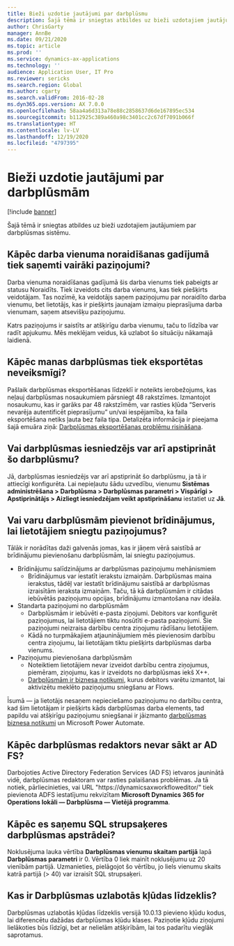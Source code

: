 ```yaml
---
title: Bieži uzdotie jautājumi par darbplūsmu
description: Šajā tēmā ir sniegtas atbildes uz bieži uzdotajiem jautājumiem par darbplūsmas sistēmu.
author: ChrisGarty
manager: AnnBe
ms.date: 09/21/2020
ms.topic: article
ms.prod: ''
ms.service: dynamics-ax-applications
ms.technology: ''
audience: Application User, IT Pro
ms.reviewer: sericks
ms.search.region: Global
ms.author: cgarty
ms.search.validFrom: 2016-02-28
ms.dyn365.ops.version: AX 7.0.0
ms.openlocfilehash: 58aa4a6d313a78e88c2858637d6de167895ec534
ms.sourcegitcommit: b112925c389a460a98c3401cc2c67df7091b066f
ms.translationtype: HT
ms.contentlocale: lv-LV
ms.lasthandoff: 12/19/2020
ms.locfileid: "4797395"
---
```

# <a name="workflow-faq"></a>Bieži uzdotie jautājumi par darbplūsmām

[!include [banner](../includes/banner.md)]

Šajā tēmā ir sniegtas atbildes uz bieži uzdotajiem jautājumiem par darbplūsmas sistēmu.

## <a name="why-are-multiple-notifications-received-when-a-work-item-is-rejected"></a>Kāpēc darba vienuma noraidīšanas gadījumā tiek saņemti vairāki paziņojumi?
Darba vienuma noraidīšanas gadījumā šis darba vienums tiek pabeigts ar statusu Noraidīts. Tiek izveidots cits darba vienums, kas tiek piešķirts veidotājam. Tas nozīmē, ka veidotājs saņem paziņojumu par noraidīto darba vienumu, bet lietotājs, kas ir piešķirts jaunajam izmaiņu pieprasījuma darba vienumam, saņem atsevišķu paziņojumu. 

Katrs paziņojums ir saistīts ar atšķirīgu darba vienumu, taču to līdzība var radīt apjukumu. Mēs meklējam veidus, kā uzlabot šo situāciju nākamajā laidienā.

## <a name="why-are-my-workflow-exports-failing"></a>Kāpēc manas darbplūsmas tiek eksportētas neveiksmīgi?
Pašlaik darbplūsmas eksportēšanas līdzeklī ir noteikts ierobežojums, kas neļauj darbplūsmas nosaukumiem pārsniegt 48 rakstzīmes. Izmantojot nosaukumu, kas ir garāks par 48 rakstzīmēm, var rasties kļūda “Serveris nevarēja autentificēt pieprasījumu” un/vai iespējamība, ka faila eksportēšana netiks ļauta bez faila tipa. Detalizēta informācija ir pieejama šajā emuāra ziņā: [Darbplūsmas eksportēšanas problēmu risināšana](https://community.dynamics.com/ax/b/elandaxdynamicsaxupgradesanddevelopment/archive/2019/04/10/workflow-export-troubleshooting).

## <a name="can-the-submitter-of-a-workflow-also-approve-the-workflow"></a>Vai darbplūsmas iesniedzējs var arī apstiprināt šo darbplūsmu?
Jā, darbplūsmas iesniedzējs var arī apstiprināt šo darbplūsmu, ja tā ir attiecīgi konfigurēta. Lai nepieļautu šādu uzvedību, vienumu **Sistēmas administrēšana > Darbplūsma > Darbplūsmas parametri > Vispārīgi > Apstiprinātājs > Aizliegt iesniedzējam veikt apstiprināšanu** iestatiet uz **Jā**.

## <a name="can-i-add-alerts-to-workflows-to-provide-notifications-to-users"></a>Vai varu darbplūsmām pievienot brīdinājumus, lai lietotājiem sniegtu paziņojumus?
Tālāk ir norādītas daži galvenās jomas, kas ir jāņem vērā saistībā ar brīdinājumu pievienošanu darbplūsmām, lai sniegtu paziņojumus.
- Brīdinājumu salīdzinājums ar darbplūsmas paziņojumu mehānismiem
    - Brīdinājumus var iestatīt ierakstu izmaiņām. Darbplūsmas maina ierakstus, tādēļ var iestatīt brīdinājumu saistībā ar darbplūsmas izraisītām ieraksta izmaiņām. Taču, tā kā darbplūsmām ir citādas iebūvētās paziņojumu opcijas, brīdinājumu izmantošana nav ideāla.
- Standarta paziņojumi no darbplūsmām 
    - Darbplūsmām ir iebūvēti e-pasta ziņojumi. Debitors var konfigurēt paziņojumus, lai lietotājiem tiktu nosūtīti e-pasta paziņojumi. Šie paziņojumi neizraisa darbību centra ziņojumu rādīšanu lietotājiem.
    - Kādā no turpmākajiem atjauninājumiem mēs pievienosim darbību centra ziņojumu, lai lietotājam tiktu piešķirts darbplūsmas darba vienums. 
- Paziņojumu pievienošana darbplūsmām
    - Noteiktiem lietotājiem nevar izveidot darbību centra ziņojumus, piemēram, ziņojumu, kas ir izveidots no darbplūsmas iekš X++.
    - [Darbplūsmām ir biznesa notikumi](https://docs.microsoft.com/dynamics365/unified-operations/dev-itpro/business-events/business-events-workflow), kurus debitors varētu izmantot, lai aktivizētu meklēto paziņojumu sniegšanu ar Flows.   

Īsumā — ja lietotājs nesaņem nepieciešamo paziņojumu no darbību centra, kad šim lietotājam ir piešķirts kāds darbplūsmas darba elements, tad papildu vai atšķirīgu paziņojumu sniegšanai ir jāizmanto [darbplūsmas biznesa notikumi](https://docs.microsoft.com/dynamics365/unified-operations/dev-itpro/business-events/business-events-workflow) un Microsoft Power Automate.

## <a name="why-is-workflow-editor-not-able-to-start-under-ad-fs"></a>Kāpēc darbplūsmas redaktors nevar sākt ar AD FS?
Darbojoties Active Directory Federation Services (AD FS) ietvaros jauninātā vidē, darbplūsmas redaktoram var rasties palaišanas problēmas. Ja tā notiek, pārliecinieties, vai URL "https://dynamicsaxworkfloweditor/" tiek pievienota ADFS iestatījumu rekvizītam **Microsoft Dynamics 365 for Operations lokāli — Darbplūsma — Vietējā programma**.

## <a name="why-am-i-getting-sql-deadlocks-on-workflow-processing"></a>Kāpēc es saņemu SQL strupsaķeres darbplūsmas apstrādei? 
Noklusējuma lauka vērtība **Darbplūsmas vienumu skaitam partijā** lapā **Darbplūsmas parametri** ir 0. Vērtība 0 liek mainīt noklusējumu uz 20 vienībām partijā. Uzmanieties, pielāgojot šo vērtību, jo liels vienumu skaits katrā partijā (> 40) var izraisīt SQL strupsaķeri.

## <a name="what-is-the-workflow-enhanced-error-feature"></a>Kas ir Darbplūsmas uzlabotās kļūdas līdzeklis?
Darbplūsmas uzlabotās kļūdas līdzeklis versijā 10.0.13 pievieno kļūdu kodus, lai diferencētu dažādas darbplūsmas kļūdu klases. Paziņotie kļūdu ziņojumi lielākoties būs līdzīgi, bet ar nelielām atšķirībām, lai tos padarītu vieglāk saprotamus.

